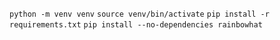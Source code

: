`python -m venv venv`
`source venv/bin/activate`
`pip install -r requirements.txt`
`pip install --no-dependencies rainbowhat`